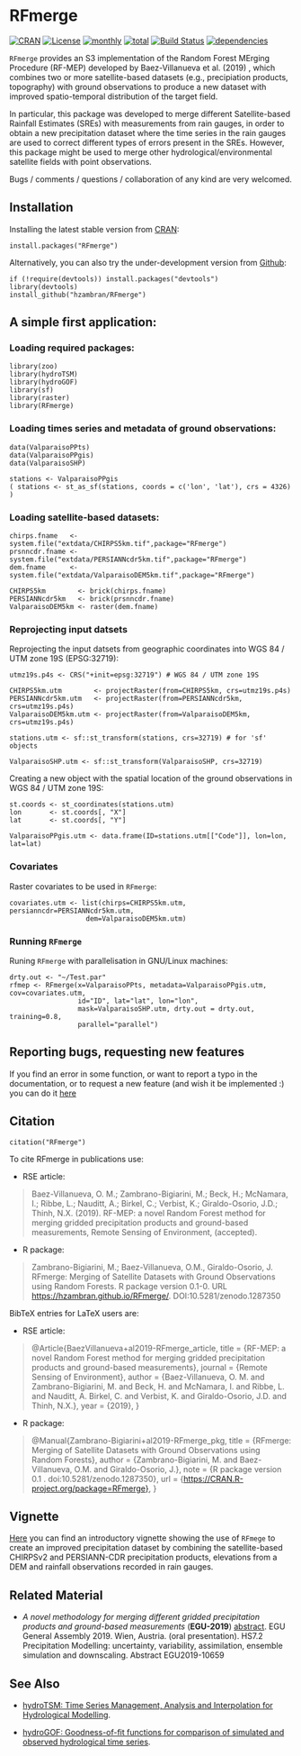 # RFmerge
[![CRAN](http://www.r-pkg.org/badges/version/RFmerge)](https://cran.r-project.org/package=RFmerge) [![License](https://img.shields.io/badge/license-GPL%20%28%3E=%203%29-lightgrey.svg?style=flat)](http://www.gnu.org/licenses/gpl-3.0.html) [![monthly](http://cranlogs.r-pkg.org/badges/RFmerge)](https://www.rpackages.io/package/RFmerge) [![total](http://cranlogs.r-pkg.org/badges/grand-total/RFmerge)](https://www.rpackages.io/package/RFmerge) [![Build Status](https://travis-ci.org/hzambran/RFmerge.svg?branch=master)](https://travis-ci.org/hzambran/RFmerge) [![dependencies](https://tinyverse.netlify.com/badge/RFmerge)](https://CRAN.R-project.org/package=RFmerge)

`RFmerge` provides an S3 implementation of the Random Forest MErging Procedure (RF-MEP) developed by Baez-Villanueva et al. (2019) , which combines two or more satellite-based datasets (e.g., precipiation products, topography) with ground observations to produce a new dataset with improved spatio-temporal distribution of the target field. 

In particular, this package was developed to merge different Satellite-based Rainfall Estimates (SREs) with measurements from rain gauges, in order to obtain a new precipitation dataset where the time series in the rain gauges are used to correct different types of errors present in the SREs. However, this package might be used to merge other hydrological/environmental satellite fields with point observations. 

Bugs / comments / questions / collaboration of any kind are very welcomed.


## Installation
Installing the latest stable version from [CRAN](https://CRAN.R-project.org/package=RFmerge):
```{r}
install.packages("RFmerge")
```

Alternatively, you can also try the under-development version from [Github](https://github.com/hzambran/RFmerge):
```{r}
if (!require(devtools)) install.packages("devtools")
library(devtools)
install_github("hzambran/RFmerge")
```


## A simple first application:

### Loading required packages:

```{r Loading_other_pks, eval = TRUE, message=FALSE}
library(zoo)
library(hydroTSM)
library(hydroGOF)
library(sf)
library(raster)
library(RFmerge)
```

### Loading times series and metadata of ground observations:

   
```{r Loading_GroundObservarions, eval = TRUE}
data(ValparaisoPPts)
data(ValparaisoPPgis) 
data(ValparaisoSHP)
```

```{r SpatialMetadata}
stations <- ValparaisoPPgis
( stations <- st_as_sf(stations, coords = c('lon', 'lat'), crs = 4326) )
```

### Loading satellite-based datasets:
   
```{r LoadingSatelliteData, eval = TRUE}
chirps.fname   <- system.file("extdata/CHIRPS5km.tif",package="RFmerge")
prsnncdr.fname <- system.file("extdata/PERSIANNcdr5km.tif",package="RFmerge")
dem.fname      <- system.file("extdata/ValparaisoDEM5km.tif",package="RFmerge")

CHIRPS5km        <- brick(chirps.fname)
PERSIANNcdr5km   <- brick(prsnncdr.fname)
ValparaisoDEM5km <- raster(dem.fname)
```

### Reprojecting input datsets

Reprojecting the input datsets from geographic coordinates into WGS 84 / UTM zone 19S (EPSG:32719):

```{r ReprojectingRasters}
utmz19s.p4s <- CRS("+init=epsg:32719") # WGS 84 / UTM zone 19S

CHIRPS5km.utm        <- projectRaster(from=CHIRPS5km, crs=utmz19s.p4s)
PERSIANNcdr5km.utm   <- projectRaster(from=PERSIANNcdr5km, crs=utmz19s.p4s)
ValparaisoDEM5km.utm <- projectRaster(from=ValparaisoDEM5km, crs=utmz19s.p4s)

stations.utm <- sf::st_transform(stations, crs=32719) # for 'sf' objects

ValparaisoSHP.utm <- sf::st_transform(ValparaisoSHP, crs=32719)
```

Creating a new object with the spatial location of the ground observations in  WGS 84 / UTM zone 19S:

```{r FinalMEtadata}
st.coords <- st_coordinates(stations.utm)
lon       <- st.coords[, "X"]
lat       <- st.coords[, "Y"]

ValparaisoPPgis.utm <- data.frame(ID=stations.utm[["Code"]], lon=lon, lat=lat)
```

### Covariates

Raster covariates to be used in `RFmerge`:

```{r CovariatesCreation}
covariates.utm <- list(chirps=CHIRPS5km.utm, persianncdr=PERSIANNcdr5km.utm, 
                   dem=ValparaisoDEM5km.utm)
```

### Running `RFmerge` 

Runing `RFmerge` with parallelisation in GNU/Linux machines:

```{r RFmergeWithLinuxParallelisation, eval = TRUE}
drty.out <- "~/Test.par"
rfmep <- RFmerge(x=ValparaisoPPts, metadata=ValparaisoPPgis.utm, cov=covariates.utm,
                 id="ID", lat="lat", lon="lon",  
                 mask=ValparaisoSHP.utm, drty.out = drty.out, training=0.8,
                 parallel="parallel")
```



## Reporting bugs, requesting new features

If you find an error in some function, or want to report a typo in the documentation, or to request a new feature (and wish it be implemented :) you can do it [here](https://github.com/hzambran/RFmerge/issues)


## Citation 
```{r}
citation("RFmerge")
```

To cite RFmerge in publications use:

* RSE article:
> Baez-Villanueva, O. M.; Zambrano-Bigiarini, M.; Beck, H.; McNamara, I.; Ribbe, L.; Nauditt, A.; Birkel, C.; Verbist, K.; Giraldo-Osorio, J.D.; Thinh, N.X. (2019). RF-MEP: a novel Random Forest method for merging gridded precipitation products and ground-based measurements, Remote Sensing of Environment, (accepted).

* R package:
> Zambrano-Bigiarini, M.; Baez-Villanueva, O.M., Giraldo-Osorio, J. RFmerge: Merging of Satellite Datasets with Ground Observations using Random Forests. R package version 0.1-0. URL https://hzambran.github.io/RFmerge/. DOI:10.5281/zenodo.1287350



BibTeX entries for LaTeX users are:


* RSE article:

> @Article{BaezVillanueva+al2019-RFmerge_article,
>     title = {RF-MEP: a novel Random Forest method for merging gridded precipitation products and ground-based measurements},
>     journal = {Remote Sensing of Environment},
>     author = {Baez-Villanueva, O. M. and Zambrano-Bigiarini, M. and Beck, H. and McNamara, I. and Ribbe, L. and Nauditt, A. Birkel, C. and Verbist, K. and Giraldo-Osorio, J.D. and Thinh, N.X.},
>     year = {2019},
>   }


* R package:

> @Manual{Zambrano-Bigiarini+al2019-RFmerge_pkg,
>     title = {RFmerge: Merging of Satellite Datasets with Ground Observations using Random Forests},
>     author = {Zambrano-Bigiarini, M. and Baez-Villanueva, O.M. and Giraldo-Osorio, J.},
>     note = {R package version 0.1 . doi:10.5281/zenodo.1287350},
>     url = {https://CRAN.R-project.org/package=RFmerge},
>   }

## Vignette 
[Here](https://github.com/hzambran/RFmerge/blob/master/vignettes/RFmerge-RainfallExample-full.pdf) you can find an introductory vignette showing the use of `RFmege` to create an improved precipitation dataset by combining the satellite-based CHIRPSv2 and PERSIANN-CDR precipitation products, elevations from a DEM and rainfall observations recorded in rain gauges.



## Related Material 

* *A novel methodology for merging different gridded precipitation products and ground-based measurements* (**EGU-2019**)  [abstract](https://meetingorganizer.copernicus.org/EGU2019/EGU2019-10659.pdf). EGU General Assembly 2019. Wien, Austria. (oral presentation). HS7.2 Precipitation Modelling: uncertainty, variability, assimilation, ensemble simulation and downscaling. Abstract EGU2019-10659


## See Also 

* [hydroTSM: Time Series Management, Analysis and Interpolation for Hydrological Modelling](https://github.com/hzambran/hydroTSM).

* [hydroGOF: Goodness-of-fit functions for comparison of simulated and observed hydrological time series](https://github.com/hzambran/hydroGOF).

